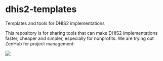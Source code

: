 # dhis2-templates
Templates and tools for DHIS2 implementations 

This repository is for sharing tools that can make DHIS2 implementations faster, cheaper and simpler, especially for nonprofits. 
We are trying out ZenHub for project management: 

<a href="https://zenhub.com"><img src="https://raw.githubusercontent.com/ZenHubIO/support/master/zenhub-badge.png"></a>
